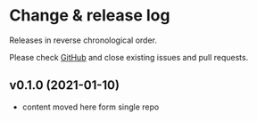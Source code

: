 # Change & release log

Releases in reverse chronological order.

Please check [GitHub](https://github.com/micro-os-plus/utils-list-xpack/issues/) and close existing issues and pull requests.

## v0.1.0 (2021-01-10)

- content moved here form single repo
